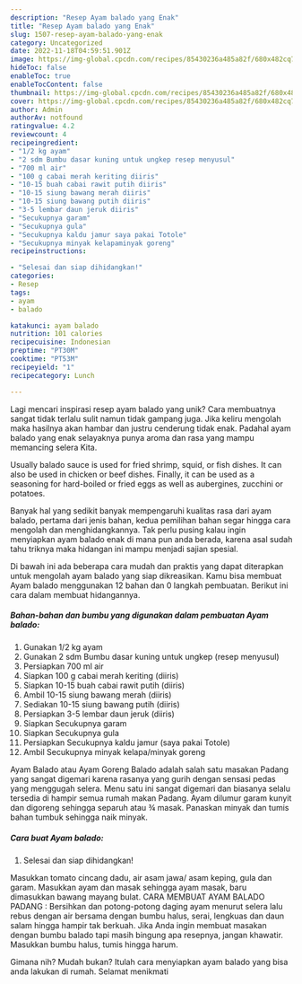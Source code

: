 ```yaml
---
description: "Resep Ayam balado yang Enak"
title: "Resep Ayam balado yang Enak"
slug: 1507-resep-ayam-balado-yang-enak
category: Uncategorized
date: 2022-11-18T04:59:51.901Z
image: https://img-global.cpcdn.com/recipes/85430236a485a82f/680x482cq70/ayam-balado-foto-resep-utama.jpg
hideToc: false
enableToc: true
enableTocContent: false
thumbnail: https://img-global.cpcdn.com/recipes/85430236a485a82f/680x482cq70/ayam-balado-foto-resep-utama.jpg
cover: https://img-global.cpcdn.com/recipes/85430236a485a82f/680x482cq70/ayam-balado-foto-resep-utama.jpg
author: Admin
authorAv: notfound
ratingvalue: 4.2
reviewcount: 4
recipeingredient:
- "1/2 kg ayam"
- "2 sdm Bumbu dasar kuning untuk ungkep resep menyusul"
- "700 ml air"
- "100 g cabai merah keriting diiris"
- "10-15 buah cabai rawit putih diiris"
- "10-15 siung bawang merah diiris"
- "10-15 siung bawang putih diiris"
- "3-5 lembar daun jeruk diiris"
- "Secukupnya garam"
- "Secukupnya gula"
- "Secukupnya kaldu jamur saya pakai Totole"
- "Secukupnya minyak kelapaminyak goreng"
recipeinstructions:

- "Selesai dan siap dihidangkan!"
categories:
- Resep
tags:
- ayam
- balado

katakunci: ayam balado 
nutrition: 101 calories
recipecuisine: Indonesian
preptime: "PT30M"
cooktime: "PT53M"
recipeyield: "1"
recipecategory: Lunch

---
```





Lagi mencari inspirasi resep ayam balado yang unik? Cara membuatnya sangat tidak terlalu sulit namun tidak gampang juga. Jika keliru mengolah maka hasilnya akan hambar dan justru cenderung tidak enak. Padahal ayam balado yang enak selayaknya punya aroma dan rasa yang mampu memancing selera Kita.





Usually balado sauce is used for fried shrimp, squid, or fish dishes. It can also be used in chicken or beef dishes. Finally, it can be used as a seasoning for hard-boiled or fried eggs as well as aubergines, zucchini or potatoes.

Banyak hal yang sedikit banyak mempengaruhi kualitas rasa dari ayam balado, pertama dari jenis bahan, kedua pemilihan bahan segar hingga cara mengolah dan menghidangkannya. Tak perlu pusing kalau ingin menyiapkan ayam balado enak di mana pun anda berada, karena asal sudah tahu triknya maka hidangan ini mampu menjadi sajian spesial.






Di bawah ini ada beberapa cara mudah dan praktis yang dapat diterapkan untuk mengolah ayam balado yang siap dikreasikan. Kamu bisa membuat Ayam balado menggunakan 12 bahan dan 0 langkah pembuatan. Berikut ini cara dalam membuat hidangannya.

<!--inarticleads1-->

##### Bahan-bahan dan bumbu yang digunakan dalam pembuatan Ayam balado:

1. Gunakan 1/2 kg ayam
1. Gunakan 2 sdm Bumbu dasar kuning untuk ungkep (resep menyusul)
1. Persiapkan 700 ml air
1. Siapkan 100 g cabai merah keriting (diiris)
1. Siapkan 10-15 buah cabai rawit putih (diiris)
1. Ambil 10-15 siung bawang merah (diiris)
1. Sediakan 10-15 siung bawang putih (diiris)
1. Persiapkan 3-5 lembar daun jeruk (diiris)
1. Siapkan Secukupnya garam
1. Siapkan Secukupnya gula
1. Persiapkan Secukupnya kaldu jamur (saya pakai Totole)
1. Ambil Secukupnya minyak kelapa/minyak goreng


Ayam Balado atau Ayam Goreng Balado adalah salah satu masakan Padang yang sangat digemari karena rasanya yang gurih dengan sensasi pedas yang menggugah selera. Menu satu ini sangat digemari dan biasanya selalu tersedia di hampir semua rumah makan Padang. Ayam dilumur garam kunyit dan digoreng sehingga separuh atau ¾ masak. Panaskan minyak dan tumis bahan tumbuk sehingga naik minyak. 

<!--inarticleads2-->

##### Cara buat Ayam balado:


1. Selesai dan siap dihidangkan!

Masukkan tomato cincang dadu, air asam jawa/ asam keping, gula dan garam. Masukkan ayam dan masak sehingga ayam masak, baru dimasukkan bawang mayang bulat. CARA MEMBUAT AYAM BALADO PADANG : Bersihkan dan potong-potong daging ayam menurut selera lalu rebus dengan air bersama dengan bumbu halus, serai, lengkuas dan daun salam hingga hampir tak berkuah. Jika Anda ingin membuat masakan dengan bumbu balado tapi masih bingung apa resepnya, jangan khawatir. Masukkan bumbu halus, tumis hingga harum. 

Gimana nih? Mudah bukan? Itulah cara menyiapkan ayam balado yang bisa anda lakukan di rumah. Selamat menikmati
